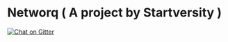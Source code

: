 # Networq ( A project by Startversity )

[![Chat on Gitter](https://badges.gitter.im/startversity/Lobby.svg)](https://gitter.im/startversity/Lobby)

